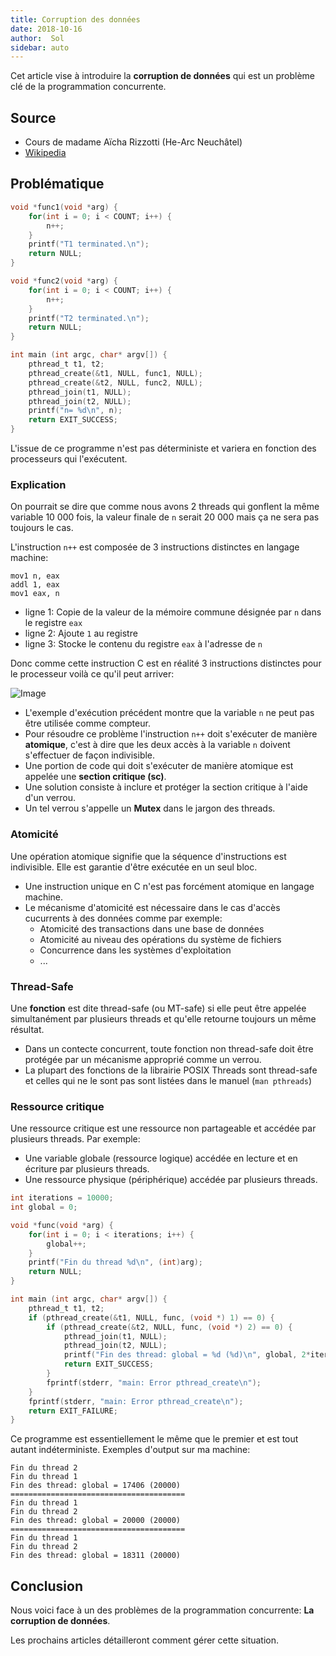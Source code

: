 ```yaml
---
title: Corruption des données
date: 2018-10-16
author:  Sol
sidebar: auto
---
```


Cet article vise à introduire la **corruption de données** qui est un problème clé de la programmation concurrente.

## Source

* Cours de madame Aïcha Rizzotti (He-Arc Neuchâtel)
* [Wikipedia](https://en.wikipedia.org)


##  Problématique

```C
void *func1(void *arg) {
    for(int i = 0; i < COUNT; i++) {
        n++;
    }
    printf("T1 terminated.\n");
    return NULL;
}

void *func2(void *arg) {
    for(int i = 0; i < COUNT; i++) {
        n++;
    }
    printf("T2 terminated.\n");
    return NULL;
}

int main (int argc, char* argv[]) {
    pthread_t t1, t2;
    pthread_create(&t1, NULL, func1, NULL);
    pthread_create(&t2, NULL, func2, NULL);
    pthread_join(t1, NULL);
    pthread_join(t2, NULL);
    printf("n= %d\n", n);
    return EXIT_SUCCESS;
}
```
L'issue de ce programme n'est pas déterministe et variera en fonction des processeurs qui l'exécutent.

### Explication
On pourrait se dire que comme nous avons 2 threads qui gonflent la même variable 10 000 fois, la valeur finale de `n` serait 20 000 mais ça ne sera pas toujours le cas.

L'instruction `n++` est composée de 3 instructions distinctes en langage machine:

```assembly
mov1 n, eax
addl 1, eax
mov1 eax, n
```

* ligne 1: Copie de la valeur de la mémoire commune désignée par `n` dans le registre `eax`
* ligne 2: Ajoute `1` au registre
* ligne 3: Stocke le contenu du registre `eax` à l'adresse de `n`

Donc comme cette instruction C est en réalité 3 instructions distinctes pour le processeur voilà ce qu'il peut arriver:

![Image](https://i.imgur.com/xzEVWVk.png)

* L'exemple d'exécution précédent montre que la variable `n` ne peut pas être utilisée comme compteur.
* Pour résoudre ce problème l'instruction `n++` doit s'exécuter de manière **atomique**, c'est à dire que les deux accès à la variable `n` doivent s'effectuer de façon indivisible.
* Une portion de code qui doit s'exécuter de manière atomique est appelée une **section critique (sc)**.
* Une solution consiste à inclure et protéger la section critique à l'aide d'un verrou.
* Un tel verrou s'appelle un **Mutex** dans le jargon des threads.

### Atomicité
Une opération atomique signifie que la séquence d'instructions est indivisible. Elle est garantie d'être exécutée en un seul bloc.

* Une instruction unique en C n'est pas forcément atomique en langage machine.
* Le mécanisme d'atomicité est nécessaire dans le cas d'accès cucurrents à des données comme par exemple:
    * Atomicité des transactions dans une base de données
    * Atomicité au niveau des opérations du système de fichiers
    * Concurrence dans les systèmes d'exploitation
    * ...

### Thread-Safe
Une **fonction** est dite thread-safe (ou MT-safe) si elle peut être appelée simultanément par plusieurs threads et qu'elle retourne toujours un même résultat.

* Dans un contecte concurrent, toute fonction non thread-safe doit être protégée par un mécanisme approprié comme un verrou.
* La plupart des fonctions de la librairie POSIX Threads sont thread-safe et celles qui ne le sont pas sont listées dans le manuel (`man pthreads`)

### Ressource critique
Une ressource critique est une ressource non partageable et accédée par plusieurs threads. Par exemple:
* Une variable globale (ressource logique) accédée en lecture et en écriture par plusieurs threads.
* Une ressource physique (périphérique) accédée par plusieurs threads.

```C
int iterations = 10000;
int global = 0;

void *func(void *arg) {
    for(int i = 0; i < iterations; i++) {
        global++;
    }
    printf("Fin du thread %d\n", (int)arg);
    return NULL;
}

int main (int argc, char* argv[]) {
    pthread_t t1, t2;
    if (pthread_create(&t1, NULL, func, (void *) 1) == 0) {
        if (pthread_create(&t2, NULL, func, (void *) 2) == 0) {
            pthread_join(t1, NULL);
            pthread_join(t2, NULL);
            printf("Fin des thread: global = %d (%d)\n", global, 2*iterations);
            return EXIT_SUCCESS;
        }
        fprintf(stderr, "main: Error pthread_create\n");
    }
    fprintf(stderr, "main: Error pthread_create\n");
    return EXIT_FAILURE;
}
```
Ce programme est essentiellement le même que le premier et est tout autant indéterministe. Exemples d'output sur ma machine:

    Fin du thread 2
    Fin du thread 1
    Fin des thread: global = 17406 (20000)
    =======================================
    Fin du thread 1
    Fin du thread 2
    Fin des thread: global = 20000 (20000)
    =======================================
    Fin du thread 1
    Fin du thread 2
    Fin des thread: global = 18311 (20000)

## Conclusion
Nous voici face à un des problèmes de la programmation concurrente: **La corruption de données**.

Les prochains articles détailleront comment gérer cette situation.


